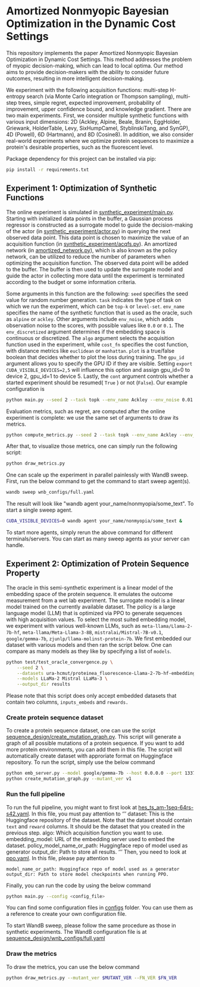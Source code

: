 # Amortized Nonmyopic Bayesian Optimization in the Dynamic Cost Settings

This repository implements the paper Amortized Nonmyopic Bayesian Optimization in Dynamic Cost Settings. This method addresses the problem of myopic decision-making, which can lead to local optima. Our method aims to provide decision-makers with the ability to consider future outcomes, resulting in more intelligent decision-making.

We experiment with the following acquisition functions: multi-step H-entropy search (via Monte Carlo integration or Thompson sampling), multi-step trees, simple regret, expected improvement, probability of improvement, upper confidence bound, and knowledge gradient. There are two main experiments. First, we consider multiple synthetic functions with various input dimensions: 2D (Ackley, Alpine, Beale, Branin, EggHolder, Griewank, HolderTable, Levy, SixHumpCamel,  StyblinskiTang, and SynGP), 4D (Powell), 6D (Hartmann), and 8D (Cosine8). In addition, we also consider real-world experiments where we optimize protein sequences to maximize a protein's desirable properties, such as the fluorescent level.

Package dependency for this project can be installed via pip:
```bash
pip install -r requirements.txt
```

## Experiment 1: Optimization of Synthetic Functions
The online experiment is simulated in [synthetic_experiment/main.py](synthetic_experiment/main.py). Starting with initialized data points in the buffer, a Gaussian process regressor is constructed as a surrogate model to guide the decision-making of the actor (in [synthetic_experiment/actor.py](synthetic_experiment/actor.py)) in querying the next observed data point. This data point is chosen to maximize the value of an acquisition function (in [synthetic_experiment/acqfs.py](synthetic_experiment/acqfs.py)). An amortized network (in [amortized_network.py](amortized_network.py)), which is also known as the policy network, can be utilized to reduce the number of parameters when optimizing the acquisition function. The observed data point will be added to the buffer. The buffer is then used to update the surrogate model and guide the actor in collecting more data until the experiment is terminated according to the budget or some information criteria.

Some arguments in this function are the following: `seed` specifies the seed value for random number generation. `task` indicates the type of task on which we run the experiment, which can be `top-k` or `level-set`. `env_name` specifies the name of the synthetic function that is used as the oracle, such as `alpine` or `ackley`. Other arguments include `env_noise`, which adds observation noise to the scores, with possible values like `0.0` or `0.1`. The `env_discretized` argument determines if the embedding space is continuous or discretized. The `algo` argument selects the acquisition function used in the experiment, while `cost_fn` specifies the cost function, with distance metrics like `euclidean` or `manhattan`. `plot` is a true/false boolean that decides whether to plot the loss during training. The `gpu_id` argument allows you to specify the GPU ID if they are visible. Setting `export CUDA_VISIBLE_DEVICES=2,5` will influence this option and assign gpu_id=0 to device 2, gpu_id=1 to device 5. Lastly, the `cont` argument controls whether a started experiment should be resumed( `True` ) or not (`False`). Our example configuration is
```bash
python main.py --seed 2 --task topk --env_name Ackley --env_noise 0.01 --env_discretized False --algo HES-TS-AM-1 --cost_fn euclidean --plot True --gpu_id 0 --cont False
```

Evaluation metrics, such as regret, are computed after the online experiment is complete: we use the same set of arguments to draw its metrics.
```bash
python compute_metrics.py --seed 2 --task topk --env_name Ackley --env_noise 0.01 --env_discretized False --algo HES-TS-AM-1 --cost_fn euclidean --plot True --gpu_id 0 --cont False
```

After that, to visualize those metrics, one can simply run the following script:
```bash
python draw_metrics.py
```

One can scale up the experiment in parallel painlessly with WandB sweep. First, run the below command to get the command to start sweep agent(s). 
```bash
wandb sweep wnb_configs/full.yaml
```
The result will look like "wandb agent your_name/nonmyopia/some_text". To start a single sweep agent.
```bash
CUDA_VISIBLE_DEVICES=0 wandb agent your_name/nonmyopia/some_text &
```
To start more agents, simply rerun the above command for different terminals/servers. You can start as many sweep agents as your server can handle.

## Experiment 2: Optimization of Protein Sequence Property
The oracle in this semi-synthetic experiment is a linear model of the embedding space of the protein sequence. It emulates the outcome measurement from a wet lab experiment. The surrogate model is a linear model trained on the currently available dataset. The policy is a large language model (LLM) that is optimized via PPO to generate sequences with high acquisition values. To select the most suited embedding model, we experiment with various well-known LLMs, such as `meta-llama/Llama-2-7b-hf`, `meta-llama/Meta-Llama-3-8B`, `mistralai/Mistral-7B-v0.1`, `google/gemma-7b`, `zjunlp/llama-molinst-protein-7b`. We first embedded our dataset with various models and then ran the script below. One can compare as many models as they like by specifying a list of `models`.
```bash
python test/test_oracle_convergence.py \
    --seed 2 \
    --datasets ura-hcmut/proteinea_fluorescence-Llama-2-7b-hf-embedding ura-hcmut/proteinea_fluorescence-Mistral-7B-v0.1-embedding ura-hcmut/proteinea_fluorescence-Meta-Llama-3-8B-embedding \
    --models LLaMa-2 Mistral LLaMa-3 \
    --output_dir results
```
Please note that this script does only accept embedded datasets that contain two columns, `inputs_embeds` and `rewards.`

### Create protein sequence dataset
To create a protein sequence dataset, one can use the script [sequence_design/create_mutation_graph.py](sequence_design/create_mutation_graph.py). This script will generate a graph of all possible mutations of a protein sequence. If you want to add more protein environments, you can add them in this file. The script will automatically create dataset with approriate format on Huggingface repository. To run the script, simply use the below command
```bash
python emb_server.py --model google/gemma-7b --host 0.0.0.0 --port 1337 --batch_size=8
python create_mutation_graph.py --mutant_ver v1
```

### Run the full pipeline
To run the full pipeline, you might want to first look at [hes_ts_am-1seq-64rs-s42.yaml](]sequence_design/configs/hes_ts_am-1seq-64rs-s42.yaml). In this file, you must pay attention to 
‘’’
dataset: This is the Huggingface repository of the dataset. Note that the dataset should contain `text` and `reward` columns. It should be the dataset that you created in the previous step.
algo: Which acquisition function you want to use.
embedding_model: URL of the embedding server used to embed the dataset.
policy_model_name_or_path: Huggingface repo of model used as generator
output_dir: Path to store all results.
‘’’
Then, you need to look at [ppo.yaml](configs/ppo.yaml). In this file, please pay attention to 
```
model_name_or_path: Huggingface repo of model used as a generator
output_dir: Path to store model checkpoints when running PPO.
```
Finally, you can run the code by using the below command
```bash
python main.py --config <config_file>
```
You can find some configuration files in [configs](configs) folder. You can use them as a reference to create your own configuration file.

To start WandB sweep, please follow the same procedure as those in synthetic experiments. The WandB configuration file is at [sequence_design/wnb_configs/full.yaml](sequence_design/wnb_configs/full.yaml)

### Draw the metrics
To draw the metrics, you can use the below command
```bash
python draw_metrics.py --mutant_ver $MUTANT_VER --FN_VER $FN_VER
```
